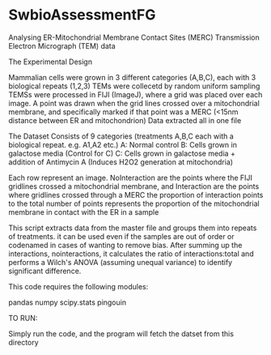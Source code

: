 # SwbioAssessmentFG
 
Analysing ER-Mitochondrial Membrane Contact Sites (MERC) Transmission Electron Micrograph (TEM) data 

The Experimental Design

Mammalian cells were grown in 3 different categories (A,B,C), each with 3 biological repeats (1,2,3)
TEMs were collecetd by random uniform sampling
TEMSs were processed in FIJI (ImageJ), where a grid was placed over each image.
A point was drawn when the grid lines crossed over a mitochondrial membrane, and specifically marked if that point was a MERC (<15nm distance between ER and mitochondrion)
Data extracted all in one file

The Dataset
Consists of 9 categories (treatments A,B,C each with a biological repeat. e.g. A1,A2 etc.)
A: Normal control
B: Cells grown in galactose media (Control for C)
C: Cells grown in galactose media + addition of Antimycin A (Induces H2O2 generation at mitochondria)

Each row represent an image. NoInteraction are the points where the FIJI gridlines crossed a mitochondrial membrane, and Interaction are the points where gridlines crossed through a MERC
the proportion of interaction points to the total number of points represents the proportion of the mitochondrial membrane in contact with the ER in a sample

This script extracts data from the master file and groups them into repeats of treatments. it can be used even if the samples are out of order or codenamed in cases of wanting to remove bias. After summing up the interactions, nointeractions, it calculates the ratio of interactions:total and performs a Wilch's ANOVA (assuming unequal variance) to identify significant difference.

This code requires the following modules:

pandas
numpy
scipy.stats
pingouin

TO RUN:

Simply run the code, and the program will fetch the datset from this directory
